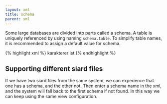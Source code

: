 ```yaml
---
layout: xml
title: schema
parent: xml
---
```

Some large databases are divided into parts called a schema. A table is uniquely referenced by using naming `schema.table`. To simplify table names, it is recommended to assign a default value for schema.

{% highlight xml %}
    <view>
        <name>karakterer</name>
        <schema>ist</schema>
{% endhighlight %}

## Supporting different siard files
If we have two siard files from the same system, we can experience that one has a schema, and the other not. Then enter a schema name in the xml, and the system will fall back to the first schema if not found. In this way we can keep using the same view configuration.